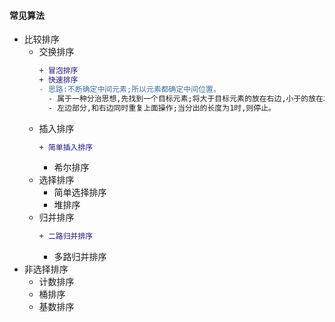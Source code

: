 #### 常见算法
- 比较排序
  - 交换排序
    ```diff
    + 冒泡排序
    + 快速排序
    - 思路:不断确定中间元素;所以元素都确定中间位置。
      - 属于一种分治思想,先找到一个目标元素;将大于目标元素的放在右边,小于的放在左边。这样就分成了两部分
      - 左边部分,和右边同时重复上面操作;当分出的长度为1时,则停止。
      ```
  - 插入排序
    ```diff
    + 简单插入排序
    ```
    - 希尔排序
  - 选择排序
    - 简单选择排序
    - 堆排序
  - 归并排序
    ```diff
    + 二路归并排序
    ```
    - 多路归并排序
- 非选择排序
  - 计数排序
  - 桶排序
  - 基数排序
